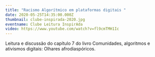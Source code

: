 ```yaml
---
title: "Racismo Algorítmico em plataformas digitais "
date: 2020-05-25T14:35:00.000Z
thumbnail: clube-inspirada-2020.jpg
eventname: Clube Leitura InspirAda
video: https://www.youtube.com/watch?v=fl9cmTMH1Ic
---
```

Leitura e discussão do capítulo 7 do livro Comunidades, algoritmos e ativismos digitais: Olhares afrodiaspóricos.